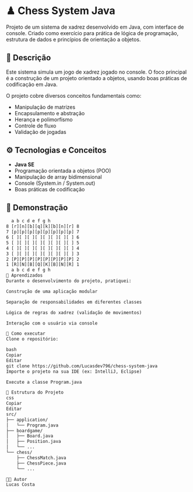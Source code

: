 # ♟ Chess System Java

Projeto de um sistema de xadrez desenvolvido em Java, com interface de console. Criado como exercício para prática de lógica de programação, estrutura de dados e princípios de orientação a objetos.

## 📖 Descrição

Este sistema simula um jogo de xadrez jogado no console. O foco principal é a construção de um projeto orientado a objetos, usando boas práticas de codificação em Java.

O projeto cobre diversos conceitos fundamentais como:
- Manipulação de matrizes
- Encapsulamento e abstração
- Herança e polimorfismo
- Controle de fluxo
- Validação de jogadas

## ⚙️ Tecnologias e Conceitos

- **Java SE**
- Programação orientada a objetos (POO)
- Manipulação de array bidimensional
- Console (System.in / System.out)
- Boas práticas de codificação

## 📸 Demonstração

```txt
  a b c d e f g h
8 [r][n][b][q][k][b][n][r] 8
7 [p][p][p][p][p][p][p][p] 7
6 [ ][ ][ ][ ][ ][ ][ ][ ] 6
5 [ ][ ][ ][ ][ ][ ][ ][ ] 5
4 [ ][ ][ ][ ][ ][ ][ ][ ] 4
3 [ ][ ][ ][ ][ ][ ][ ][ ] 3
2 [P][P][P][P][P][P][P][P] 2
1 [R][N][B][Q][K][B][N][R] 1
  a b c d e f g h
🧠 Aprendizados
Durante o desenvolvimento do projeto, pratiquei:

Construção de uma aplicação modular

Separação de responsabilidades em diferentes classes

Lógica de regras do xadrez (validação de movimentos)

Interação com o usuário via console

🚀 Como executar
Clone o repositório:

bash
Copiar
Editar
git clone https://github.com/Lucasdev796/chess-system-java
Importe o projeto na sua IDE (ex: IntelliJ, Eclipse)

Execute a classe Program.java

📂 Estrutura do Projeto
css
Copiar
Editar
src/
├── application/
│   └── Program.java
├── boardgame/
│   ├── Board.java
│   ├── Position.java
│   └── ...
└── chess/
    ├── ChessMatch.java
    ├── ChessPiece.java
    └── ...

🧑‍💻 Autor
Lucas Costa
